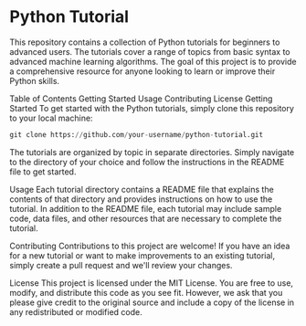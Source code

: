# Python Tutorial

This repository contains a collection of Python tutorials for beginners to advanced users. The tutorials cover a range of topics from basic syntax to advanced machine learning algorithms. The goal of this project is to provide a comprehensive resource for anyone looking to learn or improve their Python skills.

Table of Contents
Getting Started
Usage
Contributing
License
Getting Started
To get started with the Python tutorials, simply clone this repository to your local machine:

```python
git clone https://github.com/your-username/python-tutorial.git
```

The tutorials are organized by topic in separate directories. Simply navigate to the directory of your choice and follow the instructions in the README file to get started.

Usage
Each tutorial directory contains a README file that explains the contents of that directory and provides instructions on how to use the tutorial. In addition to the README file, each tutorial may include sample code, data files, and other resources that are necessary to complete the tutorial.

Contributing
Contributions to this project are welcome! If you have an idea for a new tutorial or want to make improvements to an existing tutorial, simply create a pull request and we'll review your changes.

License
This project is licensed under the MIT License. You are free to use, modify, and distribute this code as you see fit. However, we ask that you please give credit to the original source and include a copy of the license in any redistributed or modified code.
